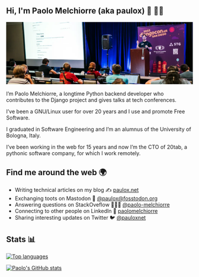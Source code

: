 ## Hi, I'm Paolo Melchiorre (aka paulox) 👋 👨‍💻

[![© 2022 Bartek Pawlik (CC BY-NC-SA) “Paolo Melchiorre giving his talk at DjangoCon US 2022 in San Diego (USA)”](https://raw.githubusercontent.com/pauloxnet/pauloxnet/master/github-header-pauloxnet.webp)](https://www.paulox.net)

I’m Paolo Melchiorre, a longtime Python backend developer who contributes to the Django project and gives talks at tech conferences.

I’ve been a GNU/Linux user for over 20 years and I use and promote Free Software.

I graduated in Software Engineering and I’m an alumnus of the University of Bologna, Italy.

I’ve been working in the web for 15 years and now I’m the CTO of 20tab, a pythonic software company, for which I work remotely.

## Find me around the web 🌍️

- Writing technical articles on my blog ✍️ [paulox.net](https://www.paulox.net)
- Exchanging toots on Mastodon 🦣 <a rel="me" href="https://fosstodon.org/@paulox">@paulox@fosstodon.org</a>
- Answering questions on StackOveflow 🙋🏻‍♂️️ [@paolo-melchiorre](https://stackoverflow.com/users/755343/paolo-melchiorre)
- Connecting to other people on LinkedIn 💼️ [paolomelchiorre](https://www.linkedin.com/in/paolomelchiorre/)
- Sharing interesting updates on Twitter 🐦 [@pauloxnet](https://twitter.com/pauloxnet)

## Stats 📊

[![Top languages](https://github-readme-stats.vercel.app/api/top-langs/?username=pauloxnet&hide=php&layout=compact)](https://github.com/anuraghazra/github-readme-stats)

[![Paolo's GitHub stats](https://github-readme-stats.vercel.app/api?username=pauloxnet&show_icons=true)](https://github.com/anuraghazra/github-readme-stats)
